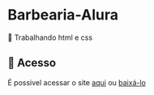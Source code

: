 # Barbearia-Alura
:book: Trabalhando html e css

## 📁 Acesso
É possivel acessar o site <a href="https://barbearia-alura-gm7y0x3ol-lucaslkj.vercel.app/index.html">aqui</a>
ou <a href="https://github.com/lucash-barbosa/Barbearia-Alura/archive/refs/heads/master.zip">baixá-lo</a>
